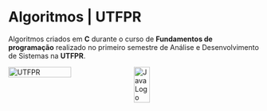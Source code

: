 # Algoritmos | UTFPR

Algoritmos criados em **C** durante o curso de **Fundamentos de programação** realizado no primeiro semestre de Análise e Desenvolvimento de Sistemas na **UTFPR**.

<div style="display: flex;">
<img title="Logo UTFPR" src="https://th.bing.com/th/id/R.099753e0b751424202b5224d97df32d2?rik=v%2bKXDODFHAKo0A&riu=http%3a%2f%2fportal.utfpr.edu.br%2ficones%2fcabecalho%2flogo-utfpr%2f%40%40images%2fimage.png&ehk=DP3PsrmxZs5VJvQCLyLH1fFJp8mIopBDXMnw18eRh8Q%3d&risl=&pid=ImgRaw&r=0" alt="UTFPR" width="50%" height="50%" data-align="center">
<img title="Logo Java" src="https://wallpapercave.com/wp/wp4521293.png" alt="JavaLogo" width="25%" height="25%" data-align="left">
</div>


